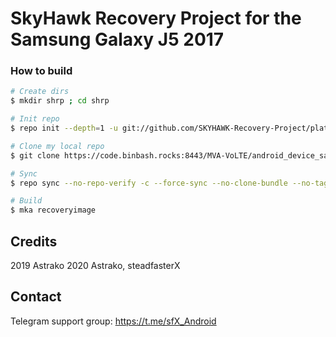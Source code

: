 # SkyHawk Recovery Project for the Samsung Galaxy J5 2017

### How to build ###

```bash
# Create dirs
$ mkdir shrp ; cd shrp

# Init repo
$ repo init --depth=1 -u git://github.com/SKYHAWK-Recovery-Project/platform_manifest_twrp_omni.git -b android-9.0

# Clone my local repo
$ git clone https://code.binbash.rocks:8443/MVA-VoLTE/android_device_samsung_j5y17lte.git -b android-9.0_shrp device/samsung/j5y17lte

# Sync
$ repo sync --no-repo-verify -c --force-sync --no-clone-bundle --no-tags --optimized-fetch --prune -j`nproc`

# Build
$ mka recoveryimage
```
## Credits
2019 Astrako
2020 Astrako, steadfasterX

## Contact
Telegram support group: https://t.me/sfX_Android
